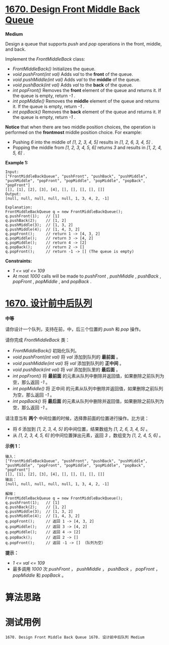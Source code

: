 # [1670. Design Front Middle Back Queue][enTitle]

**Medium**

Design a queue that supports  *push*  and  *pop*  operations in the front, middle, and back.

Implement the  *FrontMiddleBack*  class:

-  *FrontMiddleBack()*  Initializes the queue. 
-  *void pushFront(int val)*  Adds  *val*  to the **front**  of the queue. 
-  *void pushMiddle(int val)*  Adds  *val*  to the **middle**  of the queue. 
-  *void pushBack(int val)*  Adds  *val*  to the **back**  of the queue. 
-  *int popFront()*  Removes the **front**  element of the queue and returns it. If the queue is empty, return  *-1* . 
-  *int popMiddle()*  Removes the **middle**  element of the queue and returns it. If the queue is empty, return  *-1* . 
-  *int popBack()*  Removes the **back**  element of the queue and returns it. If the queue is empty, return  *-1* .

**Notice**  that when there are two middle position choices, the operation is performed on the **frontmost**  middle position choice. For example:

- Pushing  *6*  into the middle of  *[1, 2, 3, 4, 5]*  results in  *[1, 2, 6, 3, 4, 5]* . 
- Popping the middle from  *[1, 2, 3, 4, 5, 6]*  returns  *3*  and results in  *[1, 2, 4, 5, 6]* .



**Example 1:** 

```
Input:
["FrontMiddleBackQueue", "pushFront", "pushBack", "pushMiddle", "pushMiddle", "popFront", "popMiddle", "popMiddle", "popBack", "popFront"]
[[], [1], [2], [3], [4], [], [], [], [], []]
Output:
[null, null, null, null, null, 1, 3, 4, 2, -1]

Explanation:
FrontMiddleBackQueue q = new FrontMiddleBackQueue();
q.pushFront(1);   // [1]
q.pushBack(2);    // [1, 2]
q.pushMiddle(3);  // [1, 3, 2]
q.pushMiddle(4);  // [1, 4, 3, 2]
q.popFront();     // return 1 -> [4, 3, 2]
q.popMiddle();    // return 3 -> [4, 2]
q.popMiddle();    // return 4 -> [2]
q.popBack();      // return 2 -> []
q.popFront();     // return -1 -> [] (The queue is empty)

```



**Constraints:** 

-  *1 <= val <= 109*  
- At most  *1000*  calls will be made to  *pushFront* ,  *pushMiddle* ,  *pushBack* ,  *popFront* ,  *popMiddle* , and  *popBack* .


# [1670. 设计前中后队列][cnTitle]

**中等**

请你设计一个队列，支持在前，中，后三个位置的  *push*  和  *pop*  操作。

请你完成  *FrontMiddleBack*  类：

-  *FrontMiddleBack()*  初始化队列。 
-  *void pushFront(int val)*  将  *val*  添加到队列的 **最前面**  。 
-  *void pushMiddle(int val)*  将  *val*  添加到队列的 **正中间**  。 
-  *void pushBack(int val)*  将  *val*  添加到队里的 **最后面**  。 
-  *int popFront()*  将 **最前面**  的元素从队列中删除并返回值，如果删除之前队列为空，那么返回  *-1*  。 
-  *int popMiddle()*  将 正中间 的元素从队列中删除并返回值，如果删除之前队列为空，那么返回  *-1*  。 
-  *int popBack()*  将 **最后面**  的元素从队列中删除并返回值，如果删除之前队列为空，那么返回  *-1*  。

请注意当有 **两个**  中间位置的时候，选择靠前面的位置进行操作。比方说：

- 将  *6*  添加到  *[1, 2, 3, 4, 5]*  的中间位置，结果数组为  *[1, 2, 6, 3, 4, 5]*  。 
- 从  *[1, 2, 3, 4, 5, 6]*  的中间位置弹出元素，返回  *3*  ，数组变为  *[1, 2, 4, 5, 6]*  。



**示例 1：** 

```
输入：
["FrontMiddleBackQueue", "pushFront", "pushBack", "pushMiddle", "pushMiddle", "popFront", "popMiddle", "popMiddle", "popBack", "popFront"]
[[], [1], [2], [3], [4], [], [], [], [], []]
输出：
[null, null, null, null, null, 1, 3, 4, 2, -1]

解释：
FrontMiddleBackQueue q = new FrontMiddleBackQueue();
q.pushFront(1);   // [1]
q.pushBack(2);    // [1, 2]
q.pushMiddle(3);  // [1, 3, 2]
q.pushMiddle(4);  // [1, 4, 3, 2]
q.popFront();     // 返回 1 -> [4, 3, 2]
q.popMiddle();    // 返回 3 -> [4, 2]
q.popMiddle();    // 返回 4 -> [2]
q.popBack();      // 返回 2 -> []
q.popFront();     // 返回 -1 -> [] （队列为空）

```



**提示：** 

-  *1 <= val <= 109*  
- 最多调用  *1000*  次  *pushFront* ，  *pushMiddle* ，  *pushBack* ，  *popFront* ，  *popMiddle*  和  *popBack*  。




# 算法思路

# 测试用例
```
1670. Design Front Middle Back Queue 1670. 设计前中后队列 Medium
```

[enTitle]: https://leetcode.com/problems/design-front-middle-back-queue/
[cnTitle]: https://leetcode-cn.com/problems/design-front-middle-back-queue/
